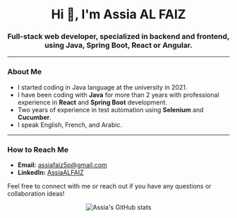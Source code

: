 <h1 align="center">Hi 👋, I'm Assia AL FAIZ</h1>
<h3 align="center">Full-stack web developer, specialized in backend and frontend, using Java, Spring Boot, React or Angular.</h3>

---

### About Me

- I started coding in Java language at the university in 2021.
- I have been coding with **Java** for more than 2 years with professional experience in **React** and **Spring Boot** development.
- Two years of experience in test automation using **Selenium** and **Cucumber**.
- I speak English, French, and Arabic.

---

### How to Reach Me

- **Email:** assiafaiz5p@gmail.com
- **LinkedIn:** [AssiaALFAIZ](https://www.linkedin.com/in/assia-al-faiz/)

Feel free to connect with me or reach out if you have any questions or collaboration ideas!

<p align="center">
  <img src="https://github-readme-stats.vercel.app/api?username=AssiaALFAIZ&show_icons=true&theme=radical" alt="Assia's GitHub stats">
</p>
